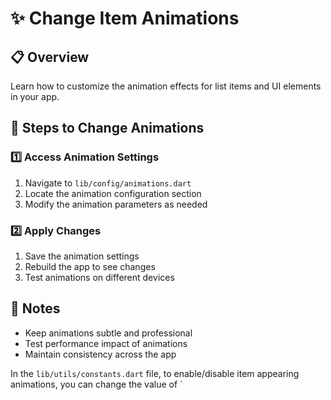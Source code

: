 # ✨ Change Item Animations

## 📋 Overview
Learn how to customize the animation effects for list items and UI elements in your app.

## 🔄 Steps to Change Animations

### 1️⃣ Access Animation Settings
1. Navigate to `lib/config/animations.dart`
2. Locate the animation configuration section
3. Modify the animation parameters as needed

### 2️⃣ Apply Changes
1. Save the animation settings
2. Rebuild the app to see changes
3. Test animations on different devices

## 📝 Notes
- Keep animations subtle and professional
- Test performance impact of animations
- Maintain consistency across the app

In the `lib/utils/constants.dart` file, to enable/disable item appearing animations, you can change the value of `